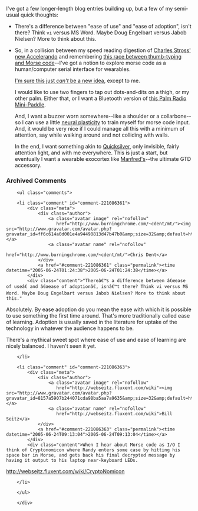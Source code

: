 I've got a few longer-length blog entries building up, but a few of my semi-usual quick thoughts:

* There's a difference between "ease of use" and "ease of adoption", isn't there?  Think `vi` versus MS Word.  Maybe Doug Engelbart versus Jabob Nielsen?  More to think about this.

* So, in a collision between my speed reading digestion of [Charles Stross' new Accelerando][acc] and remembering [this race between thumb-typing and Morse code][sms]--I've got a notion to explore morse code as a human/computer serial interface for wearables.

  [I'm sure this just *can't* be a new idea][goo], except to me.

  I would like to use two fingers to tap out dots-and-dits on a thigh, or my other palm.  Either that, or I want a Bluetooth version of [this Palm Radio Mini-Paddle][paddle].

  And, I want a buzzer worn somewhere--like a shoulder or a collarbone--so I can use a little [neural plasticity][see] to train myself for morse code input.  And, it would be very nice if I could manage all this with a minimum of attention, say while walking around and not colliding with walls.

  In the end, I want something akin to [Quicksilver][qs], only invisible, fairly attention light, and with me everywhere.  This is just a start, but eventually I want a wearable exocortex like [Manfred's][acc]--the ultimate GTD accessory.

[qs]: http://quicksilver.blacktree.com/
[acc]: http://www.accelerando.org/
[goo]: http://www.google.com/search?q=%22morse+code%22+wearables
[sms]: http://www.timesonline.co.uk/printFriendly/0,,1-2-1571664,00.html
[see]: http://www.seeingwithsound.com/voice.htm
[paddle]: http://www.morsex.com/palm/

<div id="comments" class="comments archived-comments">
            <h3>Archived Comments</h3>
            
        <ul class="comments">
            
        <li class="comment" id="comment-221086361">
            <div class="meta">
                <div class="author">
                    <a class="avatar image" rel="nofollow" 
                       href="http://www.burningchrome.com/~cdent/mt/"><img src="http://www.gravatar.com/avatar.php?gravatar_id=ff6c614a0d001e4a94498813d47b47b0&amp;size=32&amp;default=http://mediacdn.disqus.com/1320279820/images/noavatar32.png"/></a>
                    <a class="avatar name" rel="nofollow" 
                       href="http://www.burningchrome.com/~cdent/mt/">Chris Dent</a>
                </div>
                <a href="#comment-221086361" class="permalink"><time datetime="2005-06-24T01:24:38">2005-06-24T01:24:38</time></a>
            </div>
            <div class="content">"Thereâ€™s a difference between â€œease of useâ€ and â€œease of adoptionâ€, isnâ€™t there? Think vi versus MS Word. Maybe Doug Engelbart versus Jabob Nielsen? More to think about this."

Absolutely. By ease adoption do you mean the ease with which it is possible to use something the first time around. That's more traditionally called ease of learning. Adoption is usually saved in the literature for uptake of the technology in whatever the audience happens to be.

There's a mythical sweet spot where ease of use and ease of learning are nicely balanced.  I haven't seen it yet.</div>
            
        </li>
    
        <li class="comment" id="comment-221086363">
            <div class="meta">
                <div class="author">
                    <a class="avatar image" rel="nofollow" 
                       href="http://webseitz.fluxent.com/wiki"><img src="http://www.gravatar.com/avatar.php?gravatar_id=8157a5907b244071cda98ba5aa7a9635&amp;size=32&amp;default=http://mediacdn.disqus.com/1320279820/images/noavatar32.png"/></a>
                    <a class="avatar name" rel="nofollow" 
                       href="http://webseitz.fluxent.com/wiki">Bill Seitz</a>
                </div>
                <a href="#comment-221086363" class="permalink"><time datetime="2005-06-24T09:13:04">2005-06-24T09:13:04</time></a>
            </div>
            <div class="content">When I hear about Morse code as I/O I think of Cryptonomicon where Randy enters some case by hitting his space bar in Morse, and gets back his final decrypted message by having it output to his laptop near-keyboard LEDs.

http://webseitz.fluxent.com/wiki/CryptoNomicon</div>
            
        </li>
    
        </ul>
    
        </div>
    